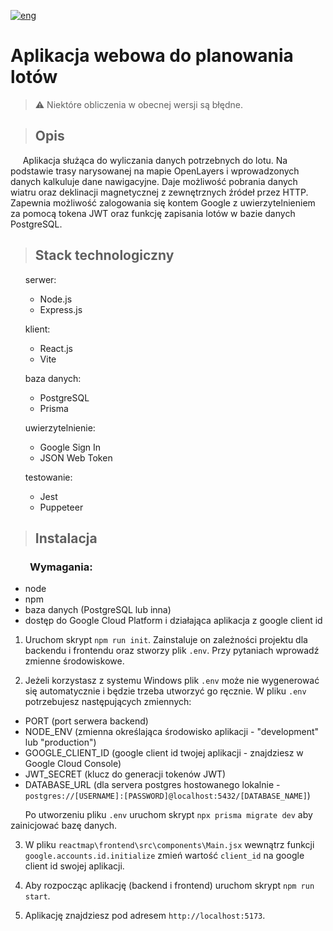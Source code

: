 [![eng](https://img.shields.io/badge/lang-eng-blue.svg)](https://github.com/ukashu/reactmap/blob/main/README.md)
# Aplikacja webowa do planowania lotów

> :warning: Niektóre obliczenia w obecnej wersji są błędne.

>## Opis

&nbsp;&nbsp;&nbsp;&nbsp; Aplikacja służąca do wyliczania danych potrzebnych do lotu. Na podstawie trasy narysowanej na mapie OpenLayers i wprowadzonych danych kalkuluje dane nawigacyjne. Daje możliwość pobrania danych wiatru oraz deklinacji magnetycznej z zewnętrznych źródeł przez HTTP. Zapewnia możliwość zalogowania się kontem Google z uwierzytelnieniem za pomocą tokena JWT oraz funkcję zapisania lotów w bazie danych PostgreSQL.

>## Stack technologiczny

<ul>
  <p>serwer:</p>
    <ul>
      <li>Node.js</li>
      <li>Express.js</li>
    </ul>
  <p>klient:</p>
    <ul>
      <li>React.js</li>
      <li>Vite</li>
    </ul>
  <p>baza danych:</p>
    <ul>
      <li>PostgreSQL</li>
      <li>Prisma</li>
    </ul>
  <p>uwierzytelnienie:</p>
    <ul>
      <li>Google Sign In</li>
      <li>JSON Web Token</li>
    </ul>
  <p>testowanie:</p>
    <ul>
      <li>Jest</li>
      <li>Puppeteer</li>
    </ul>
</ul>

>## Instalacja

### &nbsp;&nbsp;&nbsp;&nbsp;&nbsp;&nbsp;&nbsp;&nbsp;Wymagania:
<ul>
  <li>node</li>
  <li>npm</li>
  <li>baza danych (PostgreSQL lub inna)</li>
  <li>dostęp do Google Cloud Platform i działająca aplikacja z google client id </li>
</ul>

1. Uruchom skrypt ```npm run init```. Zainstaluje on zależności projektu dla backendu i frontendu oraz stworzy plik ```.env```. Przy pytaniach wprowadź zmienne środowiskowe.

2. Jeżeli korzystasz z systemu Windows plik ```.env``` może nie wygenerować się automatycznie i będzie trzeba utworzyć go ręcznie. W pliku ```.env``` potrzebujesz następujących zmiennych:
  - PORT (port serwera backend)
  - NODE_ENV (zmienna określająca środowisko aplikacji - "development" lub "production")
  - GOOGLE_CLIENT_ID (google client id twojej aplikacji - znajdziesz w Google Cloud Console)
  - JWT_SECRET (klucz do generacji tokenów JWT)
  - DATABASE_URL (dla servera postgres hostowanego lokalnie  - ```postgres://[USERNAME]:[PASSWORD]@localhost:5432/[DATABASE_NAME]```)

&nbsp;&nbsp;&nbsp;&nbsp;&nbsp;&nbsp;Po utworzeniu pliku ```.env``` uruchom skrypt ```npx prisma migrate dev``` aby zainicjować bazę danych.

3. W pliku ```reactmap\frontend\src\components\Main.jsx``` wewnątrz funkcji ```google.accounts.id.initialize``` zmień wartość ```client_id``` na google client id swojej aplikacji.

4. Aby rozpocząc aplikację (backend i frontend) uruchom skrypt ```npm run start```.

5. Aplikację znajdziesz pod adresem ```http://localhost:5173```.
